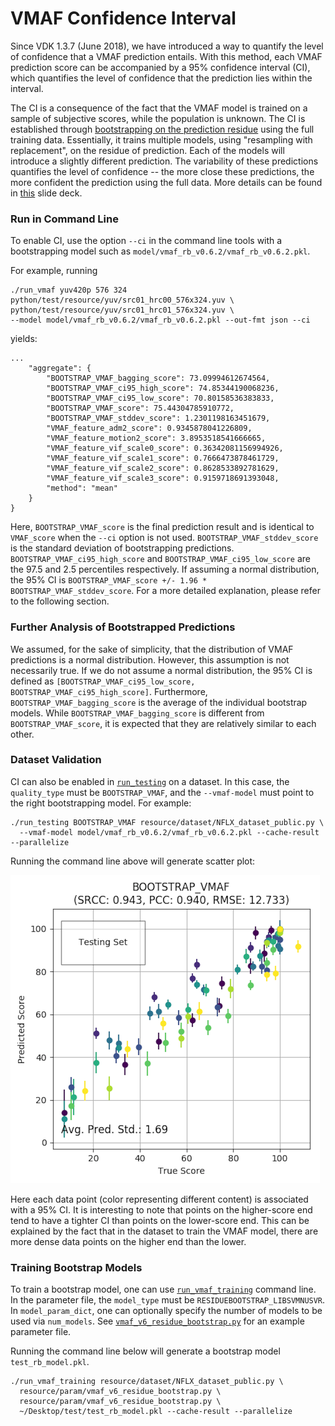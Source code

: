 VMAF Confidence Interval
===================

Since VDK 1.3.7 (June 2018), we have introduced a way to quantify the level of confidence that a VMAF prediction entails. With this method, each VMAF prediction score can be accompanied by a 95% confidence interval (CI), which quantifies the level of confidence that the prediction lies within the interval. 

The CI is a consequence of the fact that the VMAF model is trained on a sample of subjective scores, while the population is unknown. The CI is established through [bootstrapping on the prediction residue](http://www.jstor.org/stable/2241979) using the full training data. Essentially, it trains multiple models, using "resampling with replacement", on the residue of prediction. Each of the models will introduce a slightly different prediction. The variability of these predictions quantifies the level of confidence -- the more close these predictions, the more confident the prediction using the full data. More details can be found in [this](VQEG_SAM_2018_023_VMAF_Variability.pdf) slide deck.

### Run in Command Line

To enable CI, use the option `--ci` in the command line tools with a bootstrapping model such as `model/vmaf_rb_v0.6.2/vmaf_rb_v0.6.2.pkl`.

For example, running

```
./run_vmaf yuv420p 576 324 python/test/resource/yuv/src01_hrc00_576x324.yuv \
python/test/resource/yuv/src01_hrc01_576x324.yuv \
--model model/vmaf_rb_v0.6.2/vmaf_rb_v0.6.2.pkl --out-fmt json --ci
```

yields:

```
...
    "aggregate": {
        "BOOTSTRAP_VMAF_bagging_score": 73.09994612674564,
        "BOOTSTRAP_VMAF_ci95_high_score": 74.85344190068236,
        "BOOTSTRAP_VMAF_ci95_low_score": 70.80158536383833,
        "BOOTSTRAP_VMAF_score": 75.44304785910772,
        "BOOTSTRAP_VMAF_stddev_score": 1.2301198163451679,
        "VMAF_feature_adm2_score": 0.9345878041226809,
        "VMAF_feature_motion2_score": 3.8953518541666665,
        "VMAF_feature_vif_scale0_score": 0.36342081156994926,
        "VMAF_feature_vif_scale1_score": 0.7666473878461729,
        "VMAF_feature_vif_scale2_score": 0.8628533892781629,
        "VMAF_feature_vif_scale3_score": 0.9159718691393048,
        "method": "mean"
    }
}
```

Here, `BOOTSTRAP_VMAF_score` is the final prediction result and is identical to `VMAF_score` when the `--ci` option is not used. `BOOTSTRAP_VMAF_stddev_score` is the standard deviation of bootstrapping predictions. `BOOTSTRAP_VMAF_ci95_high_score` and `BOOTSTRAP_VMAF_ci95_low_score` are the 97.5 and 2.5 percentiles respectively. If assuming a normal distribution, the 95% CI is `BOOTSTRAP_VMAF_score +/- 1.96 * BOOTSTRAP_VMAF_stddev_score`. For a more detailed explanation, please refer to the following section.

### Further Analysis of Bootstrapped Predictions

We assumed, for the sake of simplicity, that the distribution of VMAF predictions is a normal distribution. However, this assumption is not necessarily true. If we do not assume a normal distribution, the 95% CI is defined as `[BOOTSTRAP_VMAF_ci95_low_score, BOOTSTRAP_VMAF_ci95_high_score]`. Furthermore, `BOOTSTRAP_VMAF_bagging_score` is the average of the individual bootstrap models. While `BOOTSTRAP_VMAF_bagging_score` is different from `BOOTSTRAP_VMAF_score`, it is expected that they are relatively similar to each other.

### Dataset Validation

CI can also be enabled in [`run_testing`](VMAF_Python_library.md/#validate-a-dataset) on a dataset. In this case, the `quality_type` must be `BOOTSTRAP_VMAF`, and the `--vmaf-model` must point to the right bootstrapping model. For example:

```
./run_testing BOOTSTRAP_VMAF resource/dataset/NFLX_dataset_public.py \
  --vmaf-model model/vmaf_rb_v0.6.2/vmaf_rb_v0.6.2.pkl --cache-result --parallelize
```

Running the command line above will generate scatter plot:

![confidence interval plot](/resource/images/CI.png)

Here each data point (color representing different content) is associated with a 95% CI. It is interesting to note that points on the higher-score end tend to have a tighter CI than points on the lower-score end. This can be explained by the fact that in the dataset to train the VMAF model, there are more dense data points on the higher end than the lower.

### Training Bootstrap Models

To train a bootstrap model, one can use [`run_vmaf_training`](VMAF_Python_library.md/#train-a-new-model) command line. In the parameter file, the `model_type` must be `RESIDUEBOOTSTRAP_LIBSVMNUSVR`. In `model_param_dict`, one can optionally specify the number of models to be used via `num_models`. See [`vmaf_v6_residue_bootstrap.py`](../../resource/param/vmaf_v6_residue_bootstrap.py) for an example parameter file.

Running the command line below will generate a bootstrap model `test_rb_model.pkl`.

```
./run_vmaf_training resource/dataset/NFLX_dataset_public.py \
  resource/param/vmaf_v6_residue_bootstrap.py \
  resource/param/vmaf_v6_residue_bootstrap.py \
  ~/Desktop/test/test_rb_model.pkl --cache-result --parallelize
```
